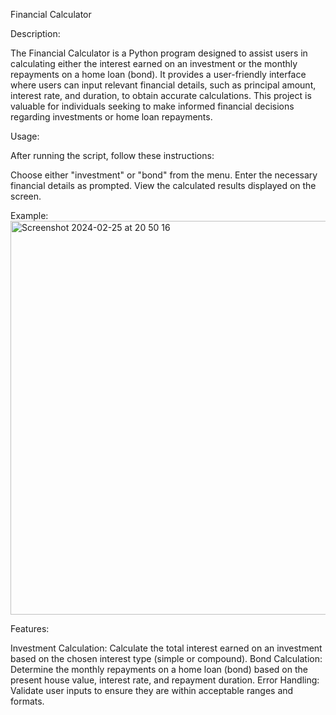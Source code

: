 Financial Calculator

Description:

The Financial Calculator is a Python program designed to assist users in calculating either the interest earned on an investment or the monthly repayments on a home loan (bond). It provides a user-friendly interface where users can input relevant financial details, such as principal amount, interest rate, and duration, to obtain accurate calculations. This project is valuable for individuals seeking to make informed financial decisions regarding investments or home loan repayments.


Usage:

After running the script, follow these instructions:

Choose either "investment" or "bond" from the menu.
Enter the necessary financial details as prompted.
View the calculated results displayed on the screen.

Example:
<img width="630" alt="Screenshot 2024-02-25 at 20 50 16" src="https://github.com/rh0da22/finalCapstone/assets/115512194/4b04e0a6-c5f2-46b8-b77c-333d6b10ba02">

Features:

Investment Calculation: Calculate the total interest earned on an investment based on the chosen interest type (simple or compound).
Bond Calculation: Determine the monthly repayments on a home loan (bond) based on the present house value, interest rate, and repayment duration.
Error Handling: Validate user inputs to ensure they are within acceptable ranges and formats.

